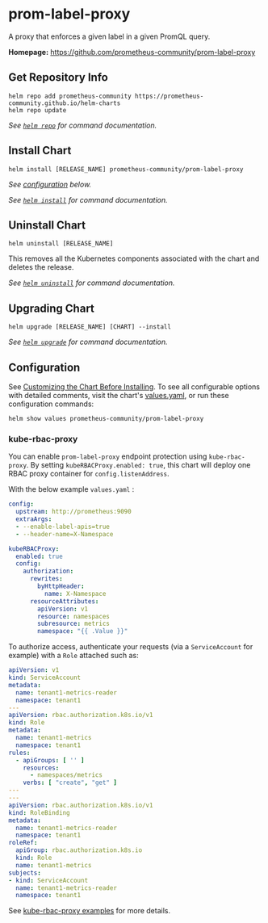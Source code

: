 # prom-label-proxy

A proxy that enforces a given label in a given PromQL query.

**Homepage:** <https://github.com/prometheus-community/prom-label-proxy>

## Get Repository Info

```console
helm repo add prometheus-community https://prometheus-community.github.io/helm-charts
helm repo update
```

_See [`helm repo`](https://helm.sh/docs/helm/helm_repo/) for command documentation._

## Install Chart

```console
helm install [RELEASE_NAME] prometheus-community/prom-label-proxy
```

_See [configuration](#configuration) below._

_See [`helm install`](https://helm.sh/docs/helm/helm_install/) for command documentation._

## Uninstall Chart

```console
helm uninstall [RELEASE_NAME]
```

This removes all the Kubernetes components associated with the chart and deletes the release.

_See [`helm uninstall`](https://helm.sh/docs/helm/helm_uninstall/) for command documentation._

## Upgrading Chart

```console
helm upgrade [RELEASE_NAME] [CHART] --install
```

_See [`helm upgrade`](https://helm.sh/docs/helm/helm_upgrade/) for command documentation._

## Configuration

See [Customizing the Chart Before Installing](https://helm.sh/docs/intro/using_helm/#customizing-the-chart-before-installing). To see all configurable options with detailed comments, visit the chart's [values.yaml](./values.yaml), or run these configuration commands:

```console
helm show values prometheus-community/prom-label-proxy
```

### kube-rbac-proxy

You can enable `prom-label-proxy` endpoint protection using `kube-rbac-proxy`. By setting `kubeRBACProxy.enabled: true`, this chart will deploy one RBAC proxy container for `config.listenAddress`.

With the below example `values.yaml` :

```yaml
config:
  upstream: http://prometheus:9090
  extraArgs:
  - --enable-label-apis=true
  - --header-name=X-Namespace

kubeRBACProxy:
  enabled: true
  config:
    authorization:
      rewrites:
        byHttpHeader:
          name: X-Namespace
      resourceAttributes:
        apiVersion: v1
        resource: namespaces
        subresource: metrics
        namespace: "{{ .Value }}"
```

To authorize access, authenticate your requests (via a `ServiceAccount` for example) with a `Role` attached such as:

```yaml
apiVersion: v1
kind: ServiceAccount
metadata:
  name: tenant1-metrics-reader
  namespace: tenant1
---
apiVersion: rbac.authorization.k8s.io/v1
kind: Role
metadata:
  name: tenant1-metrics
  namespace: tenant1
rules:
  - apiGroups: [ '' ]
    resources:
      - namespaces/metrics
    verbs: [ "create", "get" ]
---
---
apiVersion: rbac.authorization.k8s.io/v1
kind: RoleBinding
metadata:
  name: tenant1-metrics-reader
  namespace: tenant1
roleRef:
  apiGroup: rbac.authorization.k8s.io
  kind: Role
  name: tenant1-metrics
subjects:
- kind: ServiceAccount
  name: tenant1-metrics-reader
  namespace: tenant1
```

See [kube-rbac-proxy examples](https://github.com/brancz/kube-rbac-proxy/tree/master/examples/rewrites) for more details.

